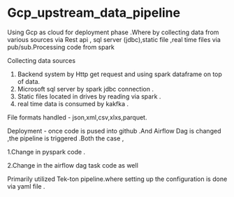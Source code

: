 # Gcp_upstream_data_pipeline
Using Gcp as cloud for deployment phase .Where by collecting data from various sources via Rest api , sql server (jdbc),static file ,real time files via pub/sub.Processing code from spark 

Collecting data sources 
1. Backend system  by Http get request and using spark dataframe on top of data.
2. Microsoft sql server by spark jdbc connection .
3. Static files located  in drives by reading via spark .
4. real time data is consumed by kakfka .

File formats handled - json,xml,csv,xlxs,parquet.

Deployment - once code is pused into github .And Airflow Dag is changed ,the pipeline is triggered .Both the case ,

1.Change in pyspark code .

2.Change in the airflow dag task code as well

Primarily utilized Tek-ton pipeline.where setting up the configuration is done via yaml file .
